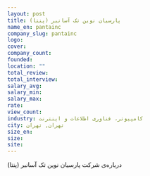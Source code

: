 ```yaml
---
layout: post
title: پارسیان نوین تک آسانبر (پنتا)
name_en: pantainc
company_slug: pantainc
logo: 
cover: 
company_count:
founded:
location: ""
total_review: 
total_interview: 
salary_avg: 
salary_min: 
salary_max: 
rate: 
view_count: 
industry: کامپیوتر، فناوری اطلاعات و اینترنت
city: تهران, تهران
size_en: 
size: 
site: 
---
```


درباره‌ی شرکت پارسیان نوین تک آسانبر (پنتا)
